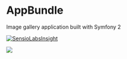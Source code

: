 # AppBundle
Image gallery application built with Symfony 2

[![SensioLabsInsight](https://insight.sensiolabs.com/projects/d17fdef0-e292-4c1b-b002-9b2eebfb1ebe/big.png)](https://insight.sensiolabs.com/projects/d17fdef0-e292-4c1b-b002-9b2eebfb1ebe)

<a href="https://codeclimate.com/github/mazeikis/Sandbox"><img src="https://codeclimate.com/github/mazeikis/Sandbox/badges/gpa.svg" /></a>

